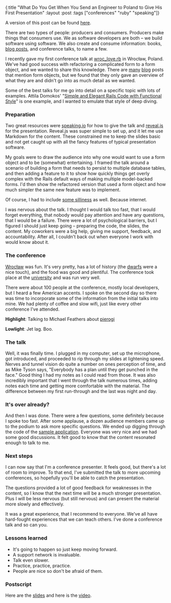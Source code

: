 {:title "What Do You Get When You Send an Engineer to Poland to Give His First Presentation"
:layout :post
:tags ["conferences" "ruby" "speaking"]}

A version of this post can be found [here][1].

There are two types of people: producers and consumers. Producers make things that consumers use.
We as software developers are both – we build software using software. We also create and consume
information: books, [blog posts][2], and conference talks, to name a few.

I recently gave my first conference talk at [wroc_love.rb][3] in Wrocław, Poland. We've had good
success with refactoring a complicated form to a form object, and we wanted to share this
knowledge. There are [many][4] [blog][5] posts that mention form objects, but we found that they
only gave an overview of what they are and didn't go into as much detail as we wanted.

Some of the best talks for me go into detail on a specific topic with lots of examples. Attila
Domokos' "[Simple and Elegant Rails Code with Functional Style][6]" is one example, and I wanted
to emulate that style of deep diving.

### Preparation

Two great resources were [speaking.io][7] for how to give the talk and [reveal.js][8] for the
presentation. Reveal.js was super simple to set up, and it let me use Markdown for the content.
These constrained me to keep the slides basic and not get caught up with all the fancy features
of typical presentation software.

My goals were to draw the audience into why one would want to use a form object and to be
(somewhat) entertaining. I framed the talk around a scenario of building a form that needs to
persist to multiple database tables, and then adding a feature to it to show how quickly things
get overly complex with the Rails default ways of making multiple model-backed forms. I'd then
show the refactored version that used a form object and how much simpler the same new feature was
to implement.

Of course, I had to include [some silliness][9] as well. Because internet.

I was nervous about the talk. I thought I would talk too fast, that I would forget everything,
that nobody would pay attention and have any questions, that I would be a failure. There were a
lot of psychological barriers, but I figured I should just keep going – preparing the code, the
slides, the content. My coworkers were a big help, giving me support, feedback, and
accountability. After all, I couldn't back out when everyone I work with would know about it.

### The conference

[Wrocław][10] was fun. It's very pretty, has a lot of history (the [dwarfs][11] were a nice
touch), and the food was good and plentiful. The conference took place at the [university][12] and
was run very well.

There were about 100 people at the conference, mostly local developers, but I heard a few American
accents. I spoke on the second day so there was time to incorporate some of the information from
the initial talks into mine. We had plenty of coffee and slow wifi, just like every other
conference I've attended.

**Highlight**: Talking to Michael Feathers about [pierogi][13]

**Lowlight**: Jet lag. Boo.

### The talk

Well, it was finally time. I plugged in my computer, set up the microphone, got introduced, and
proceeded to rip through my slides at lightening speed. Nerves and tunnel vision do quite a number
on ones perception of time, and as Mike Tyson says, "Everybody has a plan until they get punched
in the face." Good thing I had my notes as I could read from those. It was also incredibly
important that I went through the talk numerous times, adding notes each time and getting more
comfortable with the material. The difference between my first run-through and the last was night
and day.

### It's over already?

And then I was done. There were a few questions, some definitely because I spoke too fast. After
some applause, a dozen audience members came up to the podium to ask more specific questions. We
ended up digging through the code of the [sample application][14]. Everyone was very nice and we
had some good discussions. It felt good to know that the content resonated enough to talk to me.

### Next steps

I can now say that I'm a conference presenter. It feels good, but there's a lot of room to
improve. To that end, I've submitted the talk to more upcoming conferences, so hopefully you'll be
able to catch the presentation.

The questions provided a lot of good feedback for weaknesses in the content, so I know that the
next time will be a much stronger presentation. Plus I will be less nervous (but still nervous)
and can present the material more slowly and effectively.

It was a great experience, that I recommend to everyone. We've all have hard-fought experiences
that we can teach others. I've done a conference talk and so can you.

### Lessons learned

* It's going to happen so just keep moving forward.
* A support network is invaluable.
* Talk even slower.
* Practice, practice, practice.
* People are nice so don't be afraid of them.

### Postscript

Here are the [slides][15] and here is the [video][16].

[1]: http://engineering.sharethrough.com/blog/2014/03/21/what-do-you-get-when-you-send-an-engineer-to-poland-to-give-his-first-presentation/
[2]: http://engineering.sharethrough.com/
[3]: http://wrocloverb.com/
[4]: http://blog.codeclimate.com/blog/2012/10/17/7-ways-to-decompose-fat-activerecord-models/
[5]: http://robots.thoughtbot.com/activemodel-form-objects
[6]: http://confreaks.com/videos/2431-railsconf2013-simple-and-elegant-rails-code-with-functional-style
[7]: http://speaking.io/
[8]: http://lab.hakim.se/reveal-js/#/
[9]: http://upload.wikimedia.org/wikipedia/en/5/5f/Original_Doge_meme.jpg
[10]: http://en.wikipedia.org/wiki/Wroc%C5%82aw
[11]: http://en.wikipedia.org/wiki/Wroc%C5%82aw%27s_dwarfs
[12]: http://en.wikipedia.org/wiki/Wroc%C5%82aw_University_of_Technology
[13]: http://en.wikipedia.org/wiki/Pierogi
[14]: https://github.com/dbolson/form-object-presentation
[15]: http://www.slideshare.net/dannyolson315/objectify-your-forms
[16]: https://www.youtube.com/watch?v=NENkGg-wzx8
